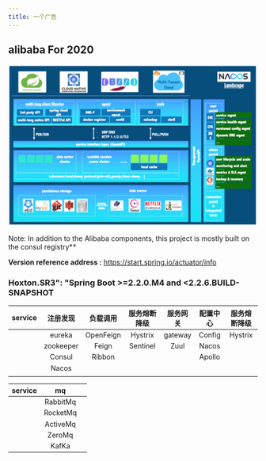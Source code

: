 ```yaml
---
title: 一个广告
---
```


##  alibaba For 2020
![not found](./images/os.png)

Note: In addition to the Alibaba components, this project is mostly built on the consul registry**

**Version reference address :** https://start.spring.io/actuator/info
### Hoxton.SR3": "Spring Boot >=2.2.0.M4 and <2.2.6.BUILD-SNAPSHOT 


| service    | 注册发现     | 负载调用     |  服务熔断降级  | 服务网关     | 配置中心     |  服务熔断降级        |
| :------:   | :------:    | :------:    | :------:    | :------:    | :------:    | :------:           |
|            | eureka      | OpenFeign    |  Hystrix    | gateway      |  Config    |  Hystrix           |
|            | zookeeper   |  Feign      |   Sentinel  |  Zuul        |  Nacos      |                    |
|            |  Consul     | Ribbon      |             |             |   Apollo     |                    |
|            |  Nacos   |             |              |            |             |                    |
|            |            |             |              |            |             |                    |


| service    | mq         |             |
| :------:   | :------:   | :------:    |
|            | RabbitMq  |              |
|            |RocketMq   |             |
|            |ActiveMq   |             |
|            |ZeroMq     |            |
|            | KafKa     |            |
